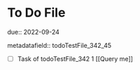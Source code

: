 # To Do File

due:: 2022-09-24

metadatafield:: todoTestFile_342_45

- [ ] Task of todoTestFile_342 1 [[Query me]]
